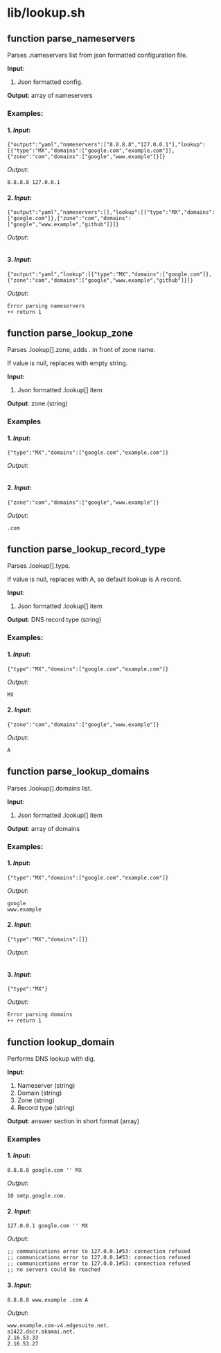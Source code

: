 # lib/lookup.sh

## function parse_nameservers

Parses .nameservers list from json formatted configuration file.

**Input**:
1. Json formatted config.

**Output**: array of nameservers

### Examples:

#### 1. *Input*:
```
{"output":"yaml","nameservers":["8.8.8.8","127.0.0.1"],"lookup":[{"type":"MX","domains":["google.com","example.com"]},{"zone":"com","domains":["google","www.example"]}]}
```

*Output*:
```
8.8.8.8 127.0.0.1
```

#### 2. *Input*:
```
{"output":"yaml","nameservers":[],"lookup":[{"type":"MX","domains":["google.com"]},{"zone":"com","domains":["google","www.example","github"]}]}
```

*Output*:
```
```

#### 3. *Input*:
```
{"output":"yaml","lookup":[{"type":"MX","domains":["google.com"]},{"zone":"com","domains":["google","www.example","github"]}]}
```

*Output*:
```
Error parsing nameservers
++ return 1
```

## function parse_lookup_zone

Parses .lookup[].zone, adds . in front of zone name.

If value is null, replaces with empty string.

**Input:**
1. Json formatted .lookup[] item

**Output**: zone (string)

### Examples

#### 1. *Input*:
```
{"type":"MX","domains":["google.com","example.com"]}
```

*Output*:
```
```

#### 2. *Input*:
```
{"zone":"com","domains":["google","www.example"]}
```

*Output*:
```
.com
```

## function parse_lookup_record_type

Parses .lookup[].type.

If value is null, replaces with A, so default lookup is A record.

**Input**:
1. Json formatted .lookup[] item

**Output**: DNS record type (string)

### Examples:

#### 1. *Input*:
```
{"type":"MX","domains":["google.com","example.com"]}
```

*Output*:
```
MX
```

#### 2. *Input*:
```
{"zone":"com","domains":["google","www.example"]}
```

*Output*:
```
A
```

## function parse_lookup_domains

Parses .lookup[].domains list.

**Input**:
1. Json formatted .lookup[] item

**Output**: array of domains

### Examples:

#### 1. *Input*:
```
{"type":"MX","domains":["google.com","example.com"]}
```

*Output*:
```
google
www.example
```

#### 2. *Input*:
```
{"type":"MX","domains":[]}
```

*Output*:
```
```

#### 3. *Input*:
```
{"type":"MX"}
```

*Output*:
```
Error parsing domains
++ return 1
```


## function lookup_domain

Performs DNS lookup with dig.

**Input**:
1. Nameserver (string)
2. Domain (string)
3. Zone (string)
4. Record type (string)

**Output**: answer section in short format (array)

### Examples

#### 1. *Input*:
```
8.8.8.8 google.com '' MX
```

*Output*:
```
10 smtp.google.com.
```

#### 2. *Input*:
```
127.0.0.1 google.com '' MX
```

*Output*:
```
;; communications error to 127.0.0.1#53: connection refused
;; communications error to 127.0.0.1#53: connection refused
;; communications error to 127.0.0.1#53: connection refused
;; no servers could be reached
```

#### 3. *Input*:
```
8.8.8.8 www.example .com A
```

*Output*:
```
www.example.com-v4.edgesuite.net.
a1422.dscr.akamai.net.
2.16.53.33
2.16.53.27
```
